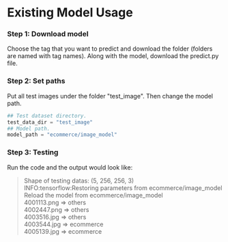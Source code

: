 # Existing Model Usage

### Step 1: Download model
Choose the tag that you want to predict and download the folder (folders are named with tag names). Along with the model, download the predict.py file.

### Step 2: Set paths
Put all test images under the folder "test_image". Then change the model path.
```python
## Test dataset directory.
test_data_dir = "test_image"
## Model path.
model_path = "ecommerce/image_model" 
```

### Step 3: Testing
Run the code and the output would look like:
> Shape of testing datas: (5, 256, 256, 3) <br>
> INFO:tensorflow:Restoring parameters from ecommerce/image_model <br>
> Reload the model from ecommerce/image_model <br>
> 4001113.png     => others <br>
> 4002447.png     => others <br>
> 4003516.jpg     => others <br>
> 4003544.jpg     => ecommerce <br>
> 4005139.jpg     => ecommerce <br>
